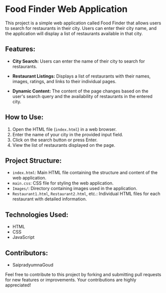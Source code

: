 # Food Finder Web Application

This project is a simple web application called Food Finder that allows users to search for restaurants in their city. Users can enter their city name, and the application will display a list of restaurants available in that city.

## Features:

- **City Search:** Users can enter the name of their city to search for restaurants.
  
- **Restaurant Listings:** Displays a list of restaurants with their names, images, ratings, and links to their individual pages.
  
- **Dynamic Content:** The content of the page changes based on the user's search query and the availability of restaurants in the entered city.

## How to Use:

1. Open the HTML file (`index.html`) in a web browser.
2. Enter the name of your city in the provided input field.
3. Click on the search button or press Enter.
4. View the list of restaurants displayed on the page.

## Project Structure:

- `index.html`: Main HTML file containing the structure and content of the web application.
- `main.css`: CSS file for styling the web application.
- `Images/`: Directory containing images used in the application.
- `Restaurant1.html`, `Restaurant2.html`, etc.: Individual HTML files for each restaurant with detailed information.

## Technologies Used:

- HTML
- CSS
- JavaScript

## Contributors:

- SaipradyumnaGoud



Feel free to contribute to this project by forking and submitting pull requests for new features or improvements. Your contributions are highly appreciated!
